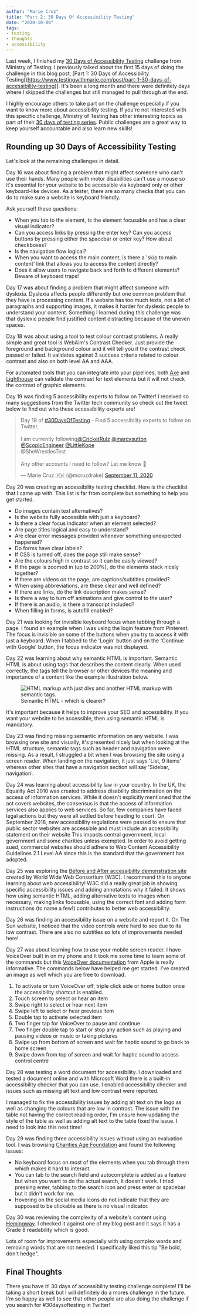 ```yaml
---
author: "Marie Cruz"
title: "Part 2: 30 Days Of Accessibility Testing"
date: "2020-10-09"
tags:
- testing
- thoughts
- accessibility
---
```


Last week, I finished my [30 Days of Accessibility Testing](https://www.ministryoftesting.com/dojo/lessons/30-days-of-accessibility-testing) challenge from Ministry of Testing. I previously talked about the first 15 days of doing the challenge in this blog post, [Part 1: 30 Days of Accessibility Testing[(https://www.testingwithmarie.com/post/part-1-30-days-of-accessibility-testing)]. It's been a long month and there were definitely days where I skipped the challenges but still managed to pull through at the end. 

I highly encourage others to take part on the challenge especially if you want to know more about accessibility testing. If you're not interested with this specific challenge, Ministry of Testing has other interesting topics as part of their [30 days of testing series](https://www.ministryoftesting.com/dojo/series/30-days-of-testing). Public challenges are a great way to keep yourself accountable and also learn new skills!

## Rounding up 30 Days of Accessibility Testing

Let's look at the remaining challenges in detail.

Day 16 was about finding a problem that might affect someone who can't use their hands. Many people with motor disabilities can't use a mouse so it's essential for your website to be accessible via keyboard only or other keyboard-like devices. As a tester, there are so many checks that you can do to make sure a website is keyboard friendly. 

Ask yourself these questions:

- When you tab to the element, ts the element focusable and has a clear visual indicator?
- Can you access links by pressing the enter key? Can you access buttons by pressing either the spacebar or enter key? How about checkboxes? 
- Is the navigation flow logical?
- When you want to access the main content, is there a 'skip to main content' link that allows you to access the content directly?
- Does it allow users to navigate back and forth to different elements? Beware of keyboard traps!

Day 17 was about finding a problem that might affect someone with dyslexia. Dyslexia affects people differently but one common problem that they have is processing content. If a website has too much texts, not a lot of paragraphs and supporting images, it makes it harder for dyslexic people to understand your content. Something I learned during this challenge was that dyslexic people find justified content distracting because of the uneven spaces.

Day 18 was about using a tool to test colour contrast problems. A really simple and great tool is WebAim's Contrast Checker. Just provide the foreground and background colour and it will tell you if the contrast check passed or failed. It validates against 3 success criteria related to colour contrast and also on both level AA and AAA. 

For automated tools that you can integrate into your pipelines, both [Axe](https://github.com/dequelabs/axe-core) and [Lighthouse](https://github.com/GoogleChrome/lighthouse) can validate the contrast for text elements but it will not check the contrast of graphic elements.

Day 19 was finding 5 accessibility experts to follow on Twitter! I received so many suggestions from the Twitter tech community so check out the tweet below to find out who these accessibility experts are! 

<blockquote class="twitter-tweet"><p lang="en" dir="ltr">Day 19 of <a href="https://twitter.com/hashtag/30DaysOfTesting?src=hash&amp;ref_src=twsrc%5Etfw">#30DaysOfTesting</a> - Find 5 accessibility experts to follow on Twitter. <br><br>I am currently following<a href="https://twitter.com/cricketrulz?ref_src=twsrc%5Etfw">@CricketRulz</a> <a href="https://twitter.com/marcysutton?ref_src=twsrc%5Etfw">@marcysutton</a> <a href="https://twitter.com/ScopicEngineer?ref_src=twsrc%5Etfw">@ScopicEngineer</a> <a href="https://twitter.com/LittleKope?ref_src=twsrc%5Etfw">@LittleKope</a> <br>@SheWrestlesTest <br><br>Any other accounts I need to follow? Let me know 🙂</p>&mdash; Marie Cruz 🇵🇭 (@mcruzdrake) <a href="https://twitter.com/mcruzdrake/status/1304467004783562752?ref_src=twsrc%5Etfw">September 11, 2020</a></blockquote> <script async src="https://platform.twitter.com/widgets.js" charset="utf-8"></script>

Day 20 was creating an accessibility testing checklist. Here is the checklist that I came up with. This list is far from complete but something to help you get started. 

- Do images contain text alternatives? 
- Is the website fully accessible with just a keyboard? 
- Is there a clear focus indicator when an element selected? 
- Are page titles logical and easy to understand?
- Are clear error messages provided whenever something unexpected happened? 
- Do forms have clear labels? 
- If CSS is turned off, does the page still make sense? 
- Are the colours high in contrast so it can be easily viewed?
- If the page is zoomed in (up to 200%), do the elements stack nicely together? 
- If there are videos on the page, are captions/subtitles provided? 
- When using abbreviations, are these clear and well defined? 
- If there are links, do the link description makes sense?
- Is there a way to turn off animations and give control to the user? 
- If there is an audio, is there a transcript included? 
- When filling in forms, is autofill enabled?

Day 21 was looking for invisible keyboard focus when tabbing through a page. I found an example when I was using the login feature from Pinterest. The focus is invisible on some of the buttons when you try to access it with just a keyboard. When I tabbed to the 'Login' button and on the 'Continue with Google' button, the focus indicator was not displayed.

Day 22 was learning about why semantic HTML is important. Semantic HTML is about using tags that describes the content clearly. When used correctly, the tags tell the browser or other devices the meaning and importance of a content like the example illustration below.

<figure>
  <img src="../../images/html5.png" alt="HTML markup with just divs and another HTML markup with semantic tags.">
  <figcaption>Semantic HTML - which is clearer?</figcaption>
</figure>

It's important because it helps to improve your SEO and accessibility. If you want your website to be accessible, then using semantic HTML is mandatory.

Day 23 was finding missing semantic information on any website. I was browsing one site and visually, it's presented nicely but when looking at the HTML structure, semantic tags such as header and navigation were missing. As a result, I struggled a bit when I was browsing the site using a screen reader. When landing on the navigation, it just says 'List, 9 items' whereas other sites that have a navigation section will say 'Sidebar, navigation'.

Day 24 was learning about accessibility law in your country.  In the UK, the Equality Act 2010 was created to address disability discrimination on the access of information services. While it doesn't explicitly mentioned that the act covers websites, the consensus is that the access of information services also applies to web services. So far, few companies have faced legal actions but they were all settled before heading to court. On September 2018, new accessibility regulations were passed to ensure that public sector websites are accessible and must include an accessibility statement on their website This impacts central government, local government and some charities unless exempted. In order to avoid getting sued, commercial websites should adhere to Web Content Accessibility Guidelines 2.1 Level AA since this is the standard that  the government has adopted. 

Day 25 was exploring the [Before and After accessibility demonstration site](https://w3.org/WAI/demos/bad/Overview.html) created by World Wide Web Consortium (W3C). I recommend this to anyone learning about web accessibility! W3C did a really great job in showing specific accessibility issues and adding annotations why it failed. It shows how using semantic HTML, adding alternative texts to images when necessary, making links focusable, using the correct font and adding form instructions (to name a few!) contributes to better web accessibility.

Day 26 was finding an accessibility issue on a website and report it. On The Sun website, I noticed that the video controls were hard to see due to its low contrast. There are also no subtitles so lots of improvements needed here!

Day 27 was about learning how to use your mobile screen reader. I have VoiceOver built in on my phone and it took me some time to learn some of the commands but this [VoiceOver documentation](https://support.apple.com/en-gb/guide/iphone/iph3e2e415f/ios) from Apple is really informative. The commands below have helped me get started. I've created an image as well which you are free to download.

1. To activate or turn VoiceOver off, triple click side or home button once the accessibility shortcut is enabled.
1. Touch screen to select or hear an item 
1. Swipe right to select or hear next item 
1. Swipe left to select or hear previous item
1. Double tap to activate selected item 
1. Two finger tap for VoiceOver to pause and continue 
1. Two finger double tap to start or stop any action such as playing and pausing videos or music or taking pictures
1. Swipe up from bottom of screen and wait for haptic sound to go back to home screen
1. Swipe down from top of screen and wait for haptic sound to access control centre

Day 28 was testing a word document for accessibility. I downloaded and tested a document online and with Microsoft Word there is a built-in accessibility checker that you can use. I enabled accessibility checker and issues such as missing alt text and low contrast were reported.

I managed to fix the accessibility issues by adding alt text on the logo as well as changing the colours that are low in contrast. The issue with the table not having the correct reading order, I'm unsure how updating the style of the table as well as adding alt text to the table fixed the issue. I need to look into this next time!

Day 29 was finding three accessibility issues without using an evaluation tool. I was browsing [Charities Age Foundation](https://www.cafonline.org/) and found the following issues:

- No keyboard focus on most of the elements when you tab through them which makes it hard to interact.
- You can tab to the search field and autocomplete is added as a feature but when you want to do the actual search, it doesn't work. I tried pressing enter, tabbing to the search icon and press enter or spacebar but it didn't work for me.
- Hovering on the social media icons do not indicate that they are supposed to be clickable as there is no visual indicator.

Day 30 was reviewing the complexity of a website's content using [Hemingway](http://hemingwayapp.com/).  I checked it against one of my blog post and it says it has a Grade 8 readability which is good.

Lots of room for improvements especially with using complex words and removing words that are not needed. I specifically liked this tip "Be bold, don't hedge".

## Final Thoughts

There you have it! 30 days of accessibility testing challenge complete! I'll be taking a short break but I will definitely do a mores challenge in the future. I'm so happy as well to see that other people are also doing the challenge if you search for #30daysoftesting in Twitter! 
